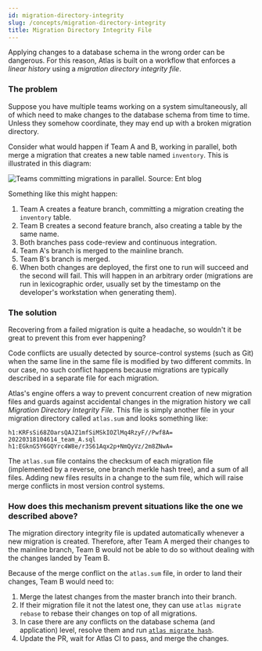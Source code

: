 ```yaml
---
id: migration-directory-integrity
slug: /concepts/migration-directory-integrity
title: Migration Directory Integrity File
---
```


Applying changes to a database schema in the wrong order can be dangerous. For this
reason, Atlas is built on a workflow that enforces a _linear history_ using a 
_migration directory integrity file_.

### The problem

Suppose you have multiple teams working on a system simultaneously, all of which need to make 
changes to the database schema from time to time. Unless they somehow coordinate, they
may end up with a broken migration directory.

Consider what would happen if Team A and B, working in parallel, both merge a migration
that creates a new table named `inventory`. This is illustrated in this diagram:

![Teams committing migrations in parallel. Source: Ent blog](https://entgo.io/images/assets/migrate/no-conflict.svg)

Something like this might happen:
1. Team A creates a feature branch, committing a migration creating the `inventory` table. 
2. Team B creates a second feature branch, also creating a table by the same name. 
3. Both branches pass code-review and continuous integration. 
4. Team A's branch is merged to the mainline branch. 
5. Team B's branch is merged. 
6. When both changes are deployed, the first one to run will succeed and the second will fail.
   This will happen in an arbitrary order (migrations are run in lexicographic order, usually set by the timestamp
   on the developer's workstation when generating them).

### The solution

Recovering from a failed migration is quite a headache, so wouldn't it be great
to prevent this from ever happening?

Code conflicts are usually detected by source-control systems (such as Git) when
the same line in the same file is modified by two different commits. In our case,
no such conflict happens because migrations are typically described in a separate
file for each migration. 

Atlas's engine offers a way to prevent concurrent creation of new migration 
files and guards against accidental changes in the migration history we call
*Migration Directory Integrity File*. This file is simply another file in your
migration directory called `atlas.sum` and looks something like:

```text
h1:KRFsSi68ZOarsQAJZ1mfSiMSkIOZlMq4RzyF//Pwf8A=
20220318104614_team_A.sql h1:EGknG5Y6GQYrc4W8e/r3S61Aqx2p+NmQyVz/2m8ZNwA=
```

The `atlas.sum` file contains the checksum of each migration file (implemented by a 
reverse, one branch merkle hash tree), and a sum of all files. Adding new files 
results in a change to the sum file, which will raise merge conflicts in most 
version control systems. 

### How does this mechanism prevent situations like the one we described above? 

The migration directory integrity file is updated automatically
whenever a new migration is created. Therefore, after Team A merged their changes to
the mainline branch, Team B would not be able to do so without dealing
with the changes landed by Team B.

Because of the merge conflict on the `atlas.sum` file, in order to land
their changes, Team B would need to:
1. Merge the latest changes from the master branch into their branch.
2. If their migration file it not the latest one, they can use `atlas migrate rebase` to rebase their changes on top of all migrations.
3. In case there are any conflicts on the database schema (and application) level, resolve them and run [`atlas migrate hash`](/cli-reference#atlas-migrate-hash).
4. Update the PR, wait for Atlas CI to pass, and merge the changes.
